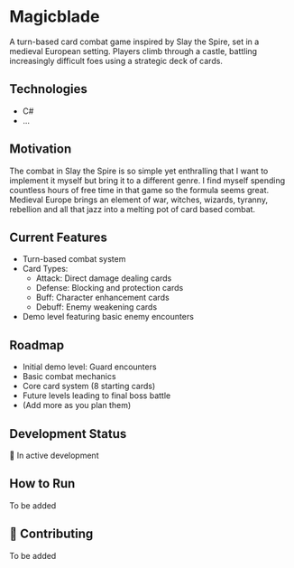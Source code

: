 # Magicblade

A turn-based card combat game inspired by Slay the Spire, set in a medieval European setting. Players climb through a castle, battling increasingly difficult foes using a strategic deck of cards.

## Technologies
- C#
- ...

## Motivation
The combat in Slay the Spire is so simple yet enthralling that I want to implement it myself but bring it to a different genre. I find myself spending countless hours of free time in that game so the formula seems great. Medieval Europe brings an element of war, witches, wizards, tyranny, rebellion and all that jazz into a melting pot of card based combat.

## Current Features
- Turn-based combat system
- Card Types:
  - Attack: Direct damage dealing cards
  - Defense: Blocking and protection cards
  - Buff: Character enhancement cards
  - Debuff: Enemy weakening cards
- Demo level featuring basic enemy encounters

## Roadmap
- Initial demo level: Guard encounters
- Basic combat mechanics
- Core card system (8 starting cards)
- Future levels leading to final boss battle
- (Add more as you plan them)

## Development Status
🚧 In active development

## How to Run
To be added

## 🤴 Contributing
To be added
